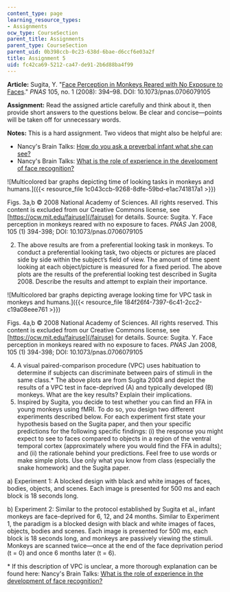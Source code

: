 ```yaml
---
content_type: page
learning_resource_types:
- Assignments
ocw_type: CourseSection
parent_title: Assignments
parent_type: CourseSection
parent_uid: 0b398ccb-0c23-638d-6bae-d6ccf6e03a2f
title: Assignment 5
uid: fc42ca69-5212-ca47-de91-2b6d88ba4f99
---
```


**Article:** Sugita, Y. "[Face Perception in Monkeys Reared with No Exposure to Faces](https://doi.org/10.1073/pnas.0706079105)." _PNAS_ 105, no. 1 (2008): 394–98. DOI: 10.1073/pnas.0706079105

**Assignment:** Read the assigned article carefully and think about it, then provide short answers to the questions below. Be clear and concise—points will be taken off for unnecessary words.

**Notes:** This is a hard assignment. Two videos that might also be helpful are:

*   Nancy's Brain Talks: [How do you ask a preverbal infant what she can see?](http://nancysbraintalks.mit.edu/video/how-do-you-ask-preverbal-infant-what-she-can-see )
*   Nancy's Brain Talks: [What is the role of experience in the development of face recognition?](http://nancysbraintalks.mit.edu/video/what-role-experience-development-face-recognition) 

![Multicolored bar graphs depicting time of looking tasks in monkeys and humans.]({{< resource_file 1c043ccb-9268-8dfe-59bd-e1ac741817a1 >}})

Figs. 3a,b © 2008 National Academy of Sciences. All rights reserved. This content is excluded from our Creative Commons license, see [https://ocw.mit.edu/fairuse](/fairuse) for details. Source: Sugita. Y. Face perception in monkeys reared with no exposure to faces. _PNAS_ Jan 2008, 105 (1) 394-398; DOI: 10.1073/pnas.0706079105

2.  The above results are from a preferential looking task in monkeys. To conduct a preferential looking task, two objects or pictures are placed side by side within the subject’s field of view. The amount of time spent looking at each object/picture is measured for a fixed period. The above plots are the results of the preferential looking test described in Sugita 2008. Describe the results and attempt to explain their importance.

![Multicolored bar graphs depicting average looking time for VPC task in monkeys and humans.]({{< resource_file 184f26f4-7397-6c41-2cc2-c19a08eee761 >}})

Figs. 4a,b © 2008 National Academy of Sciences. All rights reserved. This content is excluded from our Creative Commons license, see [https://ocw.mit.edu/fairuse](/fairuse) for details. Source: Sugita. Y. Face perception in monkeys reared with no exposure to faces. _PNAS_ Jan 2008, 105 (1) 394-398; DOI: 10.1073/pnas.0706079105

4.  A visual paired-comparison procedure (VPC) uses habituation to determine if subjects can discriminate between pairs of stimuli in the same class.\* The above plots are from Sugita 2008 and depict the results of a VPC test in face-deprived (A) and typically developed (B) monkeys. What are the key results? Explain their implications.
5.  Inspired by Sugita, you decide to test whether you can find an FFA in young monkeys using fMRI. To do so, you design two different experiments described below. For each experiment first state your hypothesis based on the Sugita paper, and then your specific predictions for the following specific findings: (i) the response you might expect to see to faces compared to objects in a region of the ventral temporal cortex (approximately where you would find the FFA in adults); and (ii) the rationale behind your predictions. Feel free to use words or make simple plots. Use only what you know from class (especially the snake homework) and the Sugita paper.

a) Experiment 1: A blocked design with black and white images of faces, bodies, objects, and scenes. Each image is presented for 500 ms and each block is 18 seconds long.

b) Experiment 2: Similar to the protocol established by Sugita et al., infant monkeys are face-deprived for 6, 12, and 24 months. Similar to Experiment 1, the paradigm is a blocked design with black and white images of faces, objects, bodies and scenes. Each image is presented for 500 ms, each block is 18 seconds long, and monkeys are passively viewing the stimuli. Monkeys are scanned twice—once at the end of the face deprivation period (t = 0) and once 6 months later (t = 6).

\* If this description of VPC is unclear, a more thorough explanation can be found here: Nancy's Brain Talks: [What is the role of experience in the development of face recognition?](http://nancysbraintalks.mit.edu/video/what-role-experience-development-face-recognition)